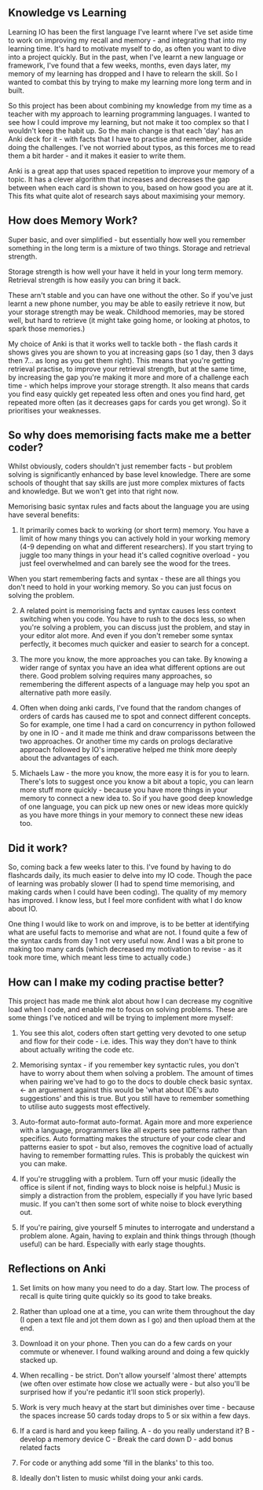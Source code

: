 ## Knowledge vs Learning

Learning IO has been the first language I've learnt where I've set aside time to work on improving my recall and memory - and integrating that into my learning time. It's hard to motivate myself to do, as often you want to dive into a project quickly. But in the past, when I've learnt a new language or framework, I've found that a few weeks, months, even days later, my memory of my learning has dropped and I have to relearn the skill. So I wanted to combat this by trying to make my learning more long term and in built. 

So this project has been about combining my knowledge from my time as a teacher with my approach to learning programming languages. I wanted to see how I could improve my learning, but not make it too complex so that I wouldn't keep the habit up. 
So the main change is that each 'day' has an Anki deck for it - with facts that I have to practise and remember, alongside doing the challenges. I've not worried about typos, as this forces me to read them a bit harder - and it makes it easier to write them.

Anki is a great app that uses spaced repetition to improve your memory of a topic. It has a clever algorithm that increases and decreases the gap between when each card is shown to you, based on how good you are at it. This fits what quite alot of research says about maximising your memory.

## How does Memory Work?

Super basic, and over simplified - but essentially how well you remember something in the long term is a mixture of two things. Storage and retrieval strength.

Storage strength is how well your have it held in your long term memory.
Retrieval strength is how easily you can bring it back.

These arn't stable and you can have one without the other. So if you've just learnt a new phone number, you may be able to easily retrieve it now, but your storage strength may be weak. Childhood memories, may be stored well, but hard to retrieve (it might take going home, or looking at photos, to spark those memories.)

My choice of Anki is that it works well to tackle both - the flash cards it shows gives you are shown to you at increasing gaps (so 1 day, then 3 days then 7... as long as you get them right). This means that you're getting retrieval practise, to improve your retrieval strength, but at the same time, by increasing the gap you're making it more and more of a challenge each time - which helps improve your storage strength. It also means that cards you find easy quickly get repeated less often and ones you find hard, get repeated more often (as it decreases gaps for cards you get wrong). So it prioritises your weaknesses.

## So why does memorising facts make me a better coder?

Whilst obviously, coders shouldn't just remember facts - but problem solving is significantly enhanced by base level knowledge. There are some schools of thought that say skills are just more complex mixtures of facts and knowledge. But we won't get into that right now.

Memorising basic syntax rules and facts about the language you are using have several benefits:

1) It primarily comes back to working (or short term) memory. You have a limit of how many things you can actively hold in your working memory (4-9 depending on what and different researchers). If you start trying to juggle too many things in your head it's called cognitive overload - you just feel overwhelmed and can barely see the wood for the trees.

When you start remembering facts and syntax - these are all things you don't need to hold in your working memory. So you can just focus on solving the problem.

2) A related point is memorising facts and syntax causes less context switching when you code. You have to rush to the docs less, so when you're solving a problem, you can discuss just the problem, and stay in your editor alot more. And even if you don't remeber some syntax perfectly, it becomes much quicker and easier to search for a concept. 

3) The more you know, the more approaches you can take. By knowing a wider range of syntax you have an idea what different options are out there. Good problem solving requires many approaches, so remembering the different aspects of a language may help you spot an alternative path more easily. 

4) Often when doing anki cards, I've found that the random changes of orders of cards has caused me to spot and connect different concepts. So for example, one time I had a card on concurrency in python followed by one in IO - and it made me think and draw comparissons between the two approaches. Or another time my cards on prologs declarative approach followed by IO's imperative helped me think more deeply about the advantages of each. 

5) Michaels Law - the more you know, the more easy it is for you to learn. There's lots to suggest once you know a bit about a topic, you can learn more stuff more quickly - because you have more things in your memory to connect a new idea to. So if you have good deep knowledge of one language, you can pick up new ones or new ideas more quickly as you have more things in your memory to connect these new ideas too.

## Did it work?

So, coming back a few weeks later to this. I've found by having to do flashcards daily, its much easier to delve into my IO code. Though the pace of learning was probably slower (I had to spend time memorising, and making cards when I could have been coding). The quality of my memory has improved. I know less, but I feel more confident with what I do know about IO.

One thing I would like to work on and improve, is to be better at identifying what are useful facts to memorise and what are not. I found quite a few of the syntax cards from day 1 not very useful now. And I was a bit prone to making too many cards (which decreased my motivation to revise - as it took more time, which meant less time to actually code.)

## How can I make my coding practise better?

This project has made me think alot about how I can decrease my cognitive load when I code, and enable me to focus on solving problems. These are some things I've noticed and will be trying to implement more myself:

1. You see this alot, coders often start getting very devoted to one setup and flow for their code - i.e. ides. This way they don't have to think about actually writing the code etc.

2. Memorising syntax - if you remember key syntactic rules, you don't have to worry about them when solving a problem. The amount of times when pairing we've had to go to the docs to double check basic syntax.  <- an arguement against this would be 'what about IDE's auto suggestions' and this is true. But you still have to remember something to utilise auto suggests most effectively.

3. Auto-format auto-format auto-format. Again more and more experience with a language, programmers like all experts see patterns rather than specifics. Auto formatting makes the structure of your code clear and patterns easier to spot - but also, removes the cognitive load of actually having to remember formatting rules. This is probably the quickest win you can make.

4. If you're struggling with a problem. Turn off your music (ideally the office is silent if not, finding ways to block noise is helpful.) Music is simply a distraction from the problem, especially if you have lyric based music. If you can't then some sort of white noise to block everything out.

5. If you're pairing, give yourself 5 minutes to interrogate and understand a problem alone. Again, having to explain and think things through (though useful) can be hard. Especially with early stage thoughts.

## Reflections on Anki

1. Set limits on how many you need to do a day. Start low. The process of recall is quite tiring quite quickly so its good to take breaks.

2. Rather than upload one at a time, you can write them throughout the day (I open a text file and jot them down as I go) and then upload them at the end.

3. Download it on your phone. Then you can do a few cards on your commute or whenever. I found walking around and doing a few quickly stacked up.

4. When recalling - be strict. Don't allow yourself 'almost there' attempts (we often over estimate how close we actually were - but also you'll be surprised how if you're pedantic it'll soon stick properly).

5. Work is very much heavy at the start but diminishes over time - because the spaces increase 50 cards today drops to 5 or six within a few days. 

6. If a card is hard and you keep failing. A - do you really understand it? B - develop a memory device C - Break the card down D - add bonus related facts

7. For code or anything add some 'fill in the blanks' to this too.

8. Ideally don't listen to music whilst doing your anki cards.

